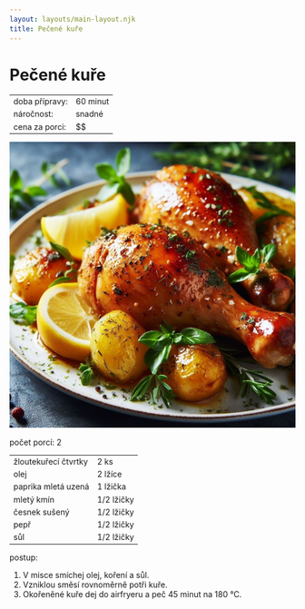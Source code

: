 ```yaml
---
layout: layouts/main-layout.njk
title: Pečené kuře
---
```


<div class="recipe__title">

# Pečené kuře

</div>

<div class="recipe__preparation-overview">
    <table>
    <tr>
        <td>doba přípravy:</td>
        <td>60 minut</td>
    </tr>
    <tr>
        <td>náročnost:</td>
        <td>snadné</td>
    </tr>
    <tr>
        <td>cena za porci:</td>
        <td>$$</td>
    </tr>
    </table>
</div>

![pečené kuře](/images/kure-pecene.jpg)

<div class="recipe__portions">
počet porcí: 2 
</div>

<div class="recipe__ingredients">
    <table>
    <tr>
        <td>žloutekuřecí čtvrtky</td>
        <td>2 ks</td>
    </tr>
    <tr>
        <td>olej</td>
        <td>2 lžíce</td>
    </tr>
    <tr>
        <td>paprika mletá uzená</td>
        <td>1 lžička</td>
    </tr>
    <tr>
        <td>mletý kmín</td>
        <td>1/2 lžičky</td>
    </tr>
    <tr>
        <td>česnek sušený</td>
        <td>1/2 lžičky</td>
    </tr>
    <tr>
        <td>pepř</td>
        <td>1/2 lžičky</td>
    </tr>
    <tr>
        <td>sůl</td>
        <td>1/2 lžičky</td>
    </tr>
    </table>
</div>

<div class="recipe__howto">

postup:
1. V misce smíchej olej, koření a sůl.
2. Vzniklou směsí rovnoměrně potři kuře.
3. Okořeněné kuře dej do airfryeru a peč 45 minut na 180 °C.


</div>